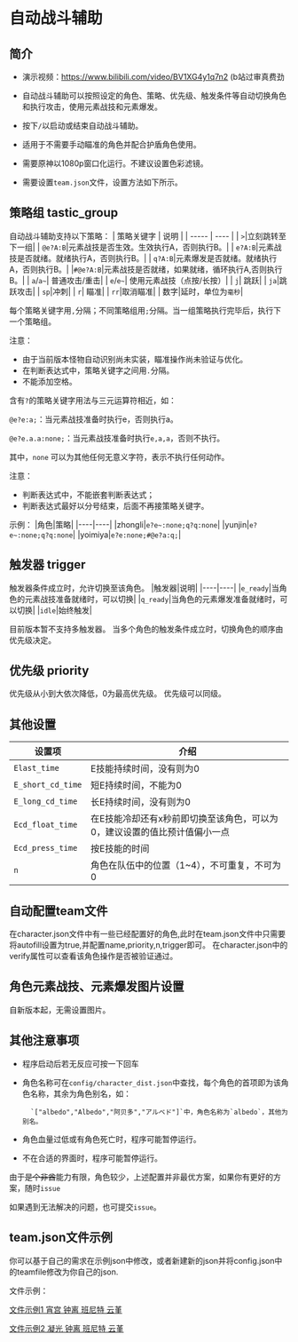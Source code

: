 # 自动战斗辅助

## 简介

- 演示视频：https://www.bilibili.com/video/BV1XG4y1q7n2 (b站过审真费劲

- 自动战斗辅助可以按照设定的角色、策略、优先级、触发条件等自动切换角色和执行攻击，使用元素战技和元素爆发。

- 按下`/`以启动或结束自动战斗辅助。

- 适用于不需要手动瞄准的角色并配合护盾角色使用。

- 需要原神以1080p窗口化运行。不建议设置色彩滤镜。

- 需要设置`team.json`文件，设置方法如下所示。

## 策略组 tastic_group

自动战斗辅助支持以下策略：
| 策略关键字 | 说明 |
| ----- | ---- |
| `>`|立刻跳转至下一组|
| `@e?A:B`|元素战技是否生效。生效执行A，否则执行B。|
| `e?A:B`|元素战技是否就绪。就绪执行A，否则执行B。|
| `q?A:B`|元素爆发是否就绪。就绪执行A，否则执行B。|
|`#@e?A:B`|元素战技是否就绪，如果就绪，循环执行A,否则执行B。|
| `a`/`a~`| 普通攻击/重击|
| `e`/`e~`| 使用元素战技（点按/长按）|
| `j`| 跳跃|
| `ja`|跳跃攻击|
| `sp`|冲刺|
| `r`| 瞄准|
| `rr`|取消瞄准|
| 数字|延时，单位为`毫秒`|

每个策略关键字用`,`分隔；不同策略组用`;`分隔。当一组策略执行完毕后，执行下一个策略组。

注意：

- 由于当前版本怪物自动识别尚未实装，瞄准操作尚未验证与优化。
- 在判断表达式中，策略关键字之间用`.`分隔。
- 不能添加空格。

含有`?`的策略关键字用法与三元运算符相近，如：

`@e?e:a;`：当元素战技准备时执行e，否则执行a。

`@e?e.a.a:none;`：当元素战技准备时执行`e,a,a`，否则不执行。

其中，`none` 可以为其他任何无意义字符，表示不执行任何动作。

注意：

- 判断表达式中，不能嵌套判断表达式；
- 判断表达式最好以分号结束，后面不再接策略关键字。

示例：
|角色|策略|
|----|----|
|zhongli|`e?e~:none;q?q:none`|
|yunjin|`e?e~:none;q?q:none`|
|yoimiya|`e?e:none;#@e?a:q;`|

## 触发器 trigger

触发器条件成立时，允许切换至该角色。
|触发器|说明|
|----|----|
|`e_ready`|当角色的元素战技准备就绪时，可以切换|
|`q_ready`|当角色的元素爆发准备就绪时，可以切换|
|`idle`|始终触发|

目前版本暂不支持多触发器。
当多个角色的触发条件成立时，切换角色的顺序由优先级决定。

## 优先级 priority

优先级从小到大依次降低，0为最高优先级。
优先级可以同级。

## 其他设置

|设置项|介绍|
|----|----|
|`Elast_time`|E技能持续时间，没有则为0|
|`E_short_cd_time`|短E持续时间，不能为0|
|`E_long_cd_time`|长E持续时间，没有则为0|
|`Ecd_float_time`|在E技能冷却还有x秒前即切换至该角色，可以为0，建议设置的值比预计值偏小一点|
|`Ecd_press_time`|按E技能的时间|
|`n`|角色在队伍中的位置（1~4），不可重复，不可为0|

## 自动配置team文件

在character.json文件中有一些已经配置好的角色,此时在team.json文件中只需要将autofill设置为true,并配置name,priority,n,trigger即可。
在character.json中的verify属性可以查看该角色操作是否被验证通过。

## 角色元素战技、元素爆发图片设置

自新版本起，无需设置图片。

## 其他注意事项

- 程序启动后若无反应可按一下回车

- 角色名称可在`config/character_dist.json`中查找，每个角色的首项即为该角色名称，其余为角色别名，如：

        `["albedo","Albedo","阿贝多","アルベド"]`中，角色名称为`albedo`，其他为别名。

- 角色血量过低或有角色死亡时，程序可能暂停运行。
- 不在合适的界面时，程序可能暂停运行。

由于~~是个非酋~~能力有限，角色较少，上述配置并非最优方案，如果你有更好的方案，随时`issue`

如果遇到无法解决的问题，也可提交`issue`。

## team.json文件示例

你可以基于自己的需求在示例json中修改，或者新建新的json并将config.json中的teamfile修改为你自己的json.

文件示例：

[文件示例1 宵宫 钟离 班尼特 云堇](./team_example1.json)

[文件示例2 凝光 钟离 班尼特 云堇](./team_example2.json)
